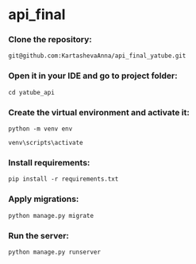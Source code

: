 # api_final
### Clone the repository:
```
git@github.com:KartashevaAnna/api_final_yatube.git
```
### Open it in your IDE and go to project folder:

```
cd yatube_api
```

### Create the virtual environment and activate it:

```
python -m venv env
```

```
venv\scripts\activate
```

### Install requirements:


```
pip install -r requirements.txt
```

### Apply migrations:

```
python manage.py migrate
```

### Run the server:

```
python manage.py runserver
```
